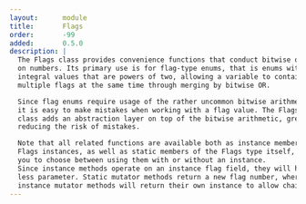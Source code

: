 ```yaml
---
layout:      module
title:       Flags
order:       -99
added:       0.5.0
description: |
  The Flags class provides convenience functions that conduct bitwise operations
  on numbers. Its primary use is for flag-type enums, that is enums with
  integral values that are powers of two, allowing a variable to contain
  multiple flags at the same time through merging by bitwise OR.

  Since flag enums require usage of the rather uncommon bitwise arithmetic,
  it is easy to make mistakes when working with a flag value. The Flags
  class adds an abstraction layer on top of the bitwise arithmetic, greatly
  reducing the risk of mistakes.

  Note that all related functions are available both as instance members of
  Flags instances, as well as static members of the Flags type itself, allowing
  you to choose between using them with or without an instance.
  Since instance methods operate on an instance flag field, they will have one
  less parameter. Static mutator methods return a new flag number, whereas
  instance mutator methods will return their own instance to allow chaining.
---
```


